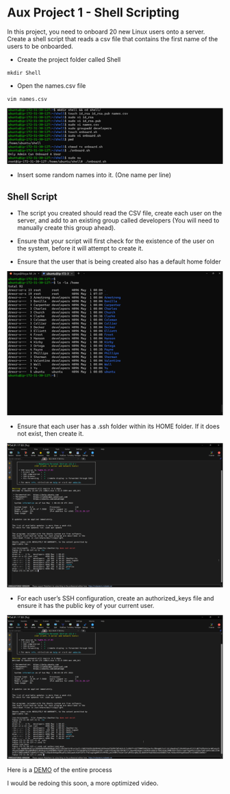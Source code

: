 # Aux Project 1 -  Shell Scripting
In this project, you need to onboard 20 new Linux users onto a server. Create a shell script that reads a csv file that contains the first name of the users to be onboarded.
* Create the project folder called Shell
```
mkdir Shell
```
* Open the names.csv file
```
vim names.csv
```

![](./aux-project-images/mkdir.png)

* Insert some random names into it. (One name per line)

## Shell Script 
* The script you created should read the CSV file, create each user on the server, and add to an existing group called developers (You will need to manually create this group ahead).

* Ensure that your script will first check for the existence of the user on the system, before it will attempt to create it.

* Ensure that the user that is being created also has a default home folder

![](./aux-project-images/ScreenShot_5_1_2022_9_45_04_AM.png)

* Ensure that each user has a .ssh folder within its HOME folder. If it does not exist, then create it.

![](./aux-project-images/ScreenShot_5_1_2022_9_43_35_AM.png)

* For each user’s SSH configuration, create an authorized_keys file and ensure it has the public key of your current user.

![](./aux-project-images/ScreenShot_5_1_2022_9_43_50_AM.png)


Here is a [DEMO](https://clipchamp.com/watch/5OcqPU6aeZi) of the entire process


I would be redoing this soon, a more optimized video.
